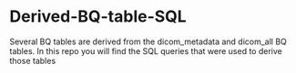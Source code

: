 # Derived-BQ-table-SQL
Several BQ tables are derived from the dicom_metadata and dicom_all BQ tables. In this repo you will find the SQL queries that were used to derive those tables
